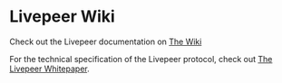 # Livepeer Wiki

Check out the Livepeer documentation on
[The Wiki](http://github.com/livepeer/wiki/wiki)

For the technical specification of the Livepeer protocol, check out
[The Livepeer Whitepaper](https://github.com/livepeer/wiki/blob/master/WHITEPAPER.md).

